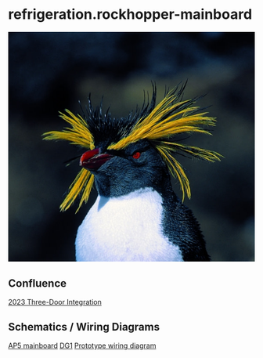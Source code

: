 # refrigeration.rockhopper-mainboard

![The Rockhopper Penguin](/doc/rockhopper.jpeg "Rockhopper penguin")

## Confluence

[2023 Three-Door Integration](https://geappliances.atlassian.net/wiki/spaces/2MDP/overview)

## Schematics / Wiring Diagrams
[AP5 mainboard](https://geappliances.atlassian.net/wiki/download/attachments/1098088453/SCH_197D8525_MB6075S_Mainboard_5-25-2018(2).pdf?api=v2)
[DG1](https://geappliances.atlassian.net/wiki/spaces/RDR/pages/3292856340/SxS)
[Prototype wiring diagram](https://geappliances.atlassian.net/wiki/spaces/RDR/pages/3384147977/Prototype+Build)

